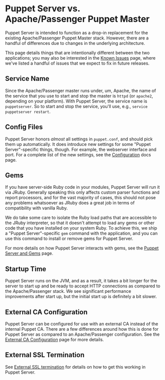 Puppet Server vs. Apache/Passenger Puppet Master
========================

Puppet Server is intended to function as a drop-in replacement for the existing
Apache/Passenger Puppet Master stack.  However, there are a handful of differences
due to changes in the underlying architecture.

This page details things that are intentionally different between the two
applications; you may also be interested in the [Known Issues](./known_issues.markdown)
page, where we've listed a handful of issues that we expect to fix in future releases.


Service Name
-----

Since the Apache/Passenger master runs under, um, Apache, the name of the service
that you use to start and stop the master is `httpd` (or `apache2`, depending
on your platform).  With Puppet Server, the service name is `puppetserver`.  So
to start and stop the service, you'll use, e.g., `service puppetserver restart`.

Config Files
-----

Puppet Server honors *almost* all settings in `puppet.conf`, and should pick them
up automatically.  It does introduce new settings for some "Puppet Server"-specific
things, though.  For example, the webserver interface and port.  For a complete
list of the new settings, see the [Configuration](./configuration.markdown) docs
page.

Gems
-----

If you have server-side Ruby code in your modules, Puppet Server will run it via
JRuby.  Generally speaking this only affects custom parser functions and report
processors, and for the vast majority of cases, this should not pose any problems
whatsoever as JRuby does a great job in terms of compatibility with vanilla Ruby.

We do take some care to isolate the Ruby load paths that are accessible to the
JRuby interpreter, so that it doesn't attempt to load any gems or other code that
you have installed on your system Ruby. To achieve this, we ship a
"Puppet Server"-specific `gem` command with the application, and you can use this
command to install or remove gems for Puppet Server.

For more details on how Puppet Server interacts with gems, see the [Puppet Server and Gems](./gems.markdown)
page.

Startup Time
-----

Puppet Server runs on the JVM, and as a result, it takes a bit longer for the
server to start up and be ready to accept HTTP connections as compared to the
Apache/Passenger stack.  We see significant performance improvements after start up,
but the initial start up is definitely a bit slower.

External CA Configuration
-----

Puppet Server can be configured for use with an external CA instead of the
internal Puppet CA.  There are a few differences around how this is done for
Puppet Server as compared to an Apache/Passenger configuration.  See the
[External CA Configuration](./external_ca_configuration.markdown) page for
more details.

External SSL Termination
-----

See [External SSL termination](external_ssl_termination.markdown) for details on
how to get this working in Puppet Server.